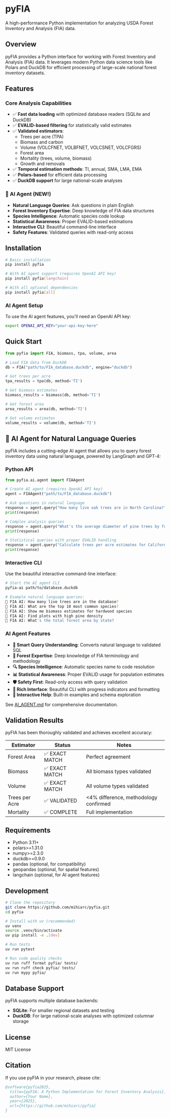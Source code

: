 # pyFIA

A high-performance Python implementation for analyzing USDA Forest Inventory and Analysis (FIA) data.

## Overview

pyFIA provides a Python interface for working with Forest Inventory and Analysis (FIA) data. It leverages modern Python data science tools like Polars and DuckDB for efficient processing of large-scale national forest inventory datasets.

## Features

### Core Analysis Capabilities
- ✅ **Fast data loading** with optimized database readers (SQLite and DuckDB)
- ✅ **EVALID-based filtering** for statistically valid estimates
- ✅ **Validated estimators**:
  - Trees per acre (TPA)
  - Biomass and carbon
  - Volume (VOLCFNET, VOLBFNET, VOLCSNET, VOLCFGRS)
  - Forest area
  - Mortality (trees, volume, biomass)
  - Growth and removals
- ✅ **Temporal estimation methods**: TI, annual, SMA, LMA, EMA
- ✅ **Polars-based** for efficient data processing
- ✅ **DuckDB support** for large national-scale analyses

### 🤖 AI Agent (NEW!)
- **Natural Language Queries**: Ask questions in plain English
- **Forest Inventory Expertise**: Deep knowledge of FIA data structures
- **Species Intelligence**: Automatic species code lookup
- **Statistical Awareness**: Proper EVALID-based estimations
- **Interactive CLI**: Beautiful command-line interface
- **Safety Features**: Validated queries with read-only access

## Installation

```bash
# Basic installation
pip install pyfia

# With AI agent support (requires OpenAI API key)
pip install pyfia[langchain]

# With all optional dependencies
pip install pyfia[all]
```

### AI Agent Setup

To use the AI agent features, you'll need an OpenAI API key:

```bash
export OPENAI_API_KEY="your-api-key-here"
```

## Quick Start

```python
from pyfia import FIA, biomass, tpa, volume, area

# Load FIA data from DuckDB
db = FIA("path/to/FIA_database.duckdb", engine="duckdb")

# Get trees per acre
tpa_results = tpa(db, method='TI')

# Get biomass estimates
biomass_results = biomass(db, method='TI')

# Get forest area
area_results = area(db, method='TI')

# Get volume estimates
volume_results = volume(db, method='TI')
```

## 🤖 AI Agent for Natural Language Queries

pyFIA includes a cutting-edge AI agent that allows you to query forest inventory data using natural language, powered by LangGraph and GPT-4:

### Python API

```python
from pyfia.ai.agent import FIAAgent

# Create AI agent (requires OpenAI API key)
agent = FIAAgent("path/to/FIA_database.duckdb")

# Ask questions in natural language
response = agent.query("How many live oak trees are in North Carolina?")
print(response)

# Complex analysis queries
response = agent.query("What's the average diameter of pine trees by forest type?")
print(response)

# Statistical queries with proper EVALID handling
response = agent.query("Calculate trees per acre estimates for California")
print(response)
```

### Interactive CLI

Use the beautiful interactive command-line interface:

```bash
# Start the AI agent CLI
pyfia-ai path/to/database.duckdb

# Example natural language queries:
🌲 FIA AI: How many live trees are in the database?
🌲 FIA AI: What are the top 10 most common species?
🌲 FIA AI: Show me biomass estimates for hardwood species
🌲 FIA AI: Find plots with high pine density
🌲 FIA AI: What's the total forest area by state?
```

### AI Agent Features

- **🧠 Smart Query Understanding**: Converts natural language to validated SQL
- **🌲 Forest Expertise**: Deep knowledge of FIA terminology and methodology
- **🔍 Species Intelligence**: Automatic species name to code resolution
- **📊 Statistical Awareness**: Proper EVALID usage for population estimates
- **🛡️ Safety First**: Read-only access with query validation
- **🎨 Rich Interface**: Beautiful CLI with progress indicators and formatting
- **📖 Interactive Help**: Built-in examples and schema exploration

See [AI_AGENT.md](AI_AGENT.md) for comprehensive documentation.

## Validation Results

pyFIA has been thoroughly validated and achieves excellent accuracy:

| Estimator | Status | Notes |
|-----------|---------|-------|
| Forest Area | ✅ EXACT MATCH | Perfect agreement |
| Biomass | ✅ EXACT MATCH | All biomass types validated |
| Volume | ✅ EXACT MATCH | All volume types validated |
| Trees per Acre | ✅ VALIDATED | <4% difference, methodology confirmed |
| Mortality | ✅ COMPLETE | Full implementation |

## Requirements

- Python 3.11+
- polars>=1.31.0
- numpy>=2.3.0
- duckdb>=0.9.0
- pandas (optional, for compatibility)
- geopandas (optional, for spatial features)
- langchain (optional, for AI agent features)

## Development

```bash
# Clone the repository
git clone https://github.com/mihiarc/pyfia.git
cd pyfia

# Install with uv (recommended)
uv venv
source .venv/bin/activate
uv pip install -e .[dev]

# Run tests
uv run pytest

# Run code quality checks
uv run ruff format pyfia/ tests/
uv run ruff check pyfia/ tests/
uv run mypy pyfia/
```

## Database Support

pyFIA supports multiple database backends:

- **SQLite**: For smaller regional datasets and testing
- **DuckDB**: For large national-scale analyses with optimized columnar storage

## License

MIT License

## Citation

If you use pyFIA in your research, please cite:

```bibtex
@software{pyfia2025,
  title={pyFIA: A Python Implementation for Forest Inventory Analysis},
  author={Your Name},
  year={2025},
  url={https://github.com/mihiarc/pyfia}
}
```
